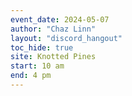 ```yaml
---
event_date: 2024-05-07
author: "Chaz Linn"
layout: "discord_hangout"
toc_hide: true
site: Knotted Pines
start: 10 am
end: 4 pm
---
```


